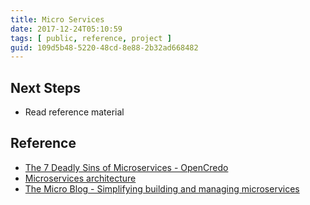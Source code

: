```yaml
---
title: Micro Services
date: 2017-12-24T05:10:59
tags: [ public, reference, project ]
guid: 109d5b48-5220-48cd-8e88-2b32ad668482
---
```



<!--more-->

## Next Steps

 * Read reference material

## Reference

 * [The 7 Deadly Sins of Microservices - OpenCredo](https://opencredo.com/7-deadly-sins-of-microservices/)
 * [Microservices architecture](http://microservices.io/)
 * [The Micro Blog - Simplifying building and managing microservices](https://blog.micro.mu/2016/03/20/micro.html)
